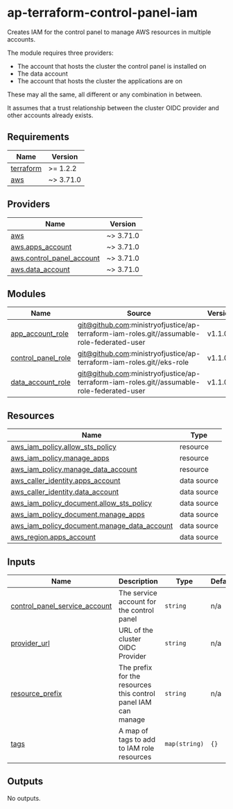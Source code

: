 # ap-terraform-control-panel-iam

Creates IAM for the control panel to manage AWS resources in multiple accounts.

The module requires three providers:

- The account that hosts the cluster the control panel is installed on
- The data account
- The account that hosts the cluster the applications are on

These may all the same, all different or any combination in between. 

It assumes that a trust relationship between the cluster OIDC provider and other accounts already exists.

<!-- BEGIN_TF_DOCS -->
## Requirements

| Name | Version |
|------|---------|
| <a name="requirement_terraform"></a> [terraform](#requirement\_terraform) | >= 1.2.2 |
| <a name="requirement_aws"></a> [aws](#requirement\_aws) | ~> 3.71.0 |

## Providers

| Name | Version |
|------|---------|
| <a name="provider_aws"></a> [aws](#provider\_aws) | ~> 3.71.0 |
| <a name="provider_aws.apps_account"></a> [aws.apps\_account](#provider\_aws.apps\_account) | ~> 3.71.0 |
| <a name="provider_aws.control_panel_account"></a> [aws.control\_panel\_account](#provider\_aws.control\_panel\_account) | ~> 3.71.0 |
| <a name="provider_aws.data_account"></a> [aws.data\_account](#provider\_aws.data\_account) | ~> 3.71.0 |

## Modules

| Name | Source | Version |
|------|--------|---------|
| <a name="module_app_account_role"></a> [app\_account\_role](#module\_app\_account\_role) | git@github.com:ministryofjustice/ap-terraform-iam-roles.git//assumable-role-federated-user | v1.1.0 |
| <a name="module_control_panel_role"></a> [control\_panel\_role](#module\_control\_panel\_role) | git@github.com:ministryofjustice/ap-terraform-iam-roles.git//eks-role | v1.1.0 |
| <a name="module_data_account_role"></a> [data\_account\_role](#module\_data\_account\_role) | git@github.com:ministryofjustice/ap-terraform-iam-roles.git//assumable-role-federated-user | v1.1.0 |

## Resources

| Name | Type |
|------|------|
| [aws_iam_policy.allow_sts_policy](https://registry.terraform.io/providers/hashicorp/aws/latest/docs/resources/iam_policy) | resource |
| [aws_iam_policy.manage_apps](https://registry.terraform.io/providers/hashicorp/aws/latest/docs/resources/iam_policy) | resource |
| [aws_iam_policy.manage_data_account](https://registry.terraform.io/providers/hashicorp/aws/latest/docs/resources/iam_policy) | resource |
| [aws_caller_identity.apps_account](https://registry.terraform.io/providers/hashicorp/aws/latest/docs/data-sources/caller_identity) | data source |
| [aws_caller_identity.data_account](https://registry.terraform.io/providers/hashicorp/aws/latest/docs/data-sources/caller_identity) | data source |
| [aws_iam_policy_document.allow_sts_policy](https://registry.terraform.io/providers/hashicorp/aws/latest/docs/data-sources/iam_policy_document) | data source |
| [aws_iam_policy_document.manage_apps](https://registry.terraform.io/providers/hashicorp/aws/latest/docs/data-sources/iam_policy_document) | data source |
| [aws_iam_policy_document.manage_data_account](https://registry.terraform.io/providers/hashicorp/aws/latest/docs/data-sources/iam_policy_document) | data source |
| [aws_region.apps_account](https://registry.terraform.io/providers/hashicorp/aws/latest/docs/data-sources/region) | data source |

## Inputs

| Name | Description | Type | Default | Required |
|------|-------------|------|---------|:--------:|
| <a name="input_control_panel_service_account"></a> [control\_panel\_service\_account](#input\_control\_panel\_service\_account) | The service account for the control panel | `string` | n/a | yes |
| <a name="input_provider_url"></a> [provider\_url](#input\_provider\_url) | URL of the cluster OIDC Provider | `string` | n/a | yes |
| <a name="input_resource_prefix"></a> [resource\_prefix](#input\_resource\_prefix) | The prefix for the resources this control panel IAM can manage | `string` | n/a | yes |
| <a name="input_tags"></a> [tags](#input\_tags) | A map of tags to add to IAM role resources | `map(string)` | `{}` | no |

## Outputs

No outputs.
<!-- END_TF_DOCS -->